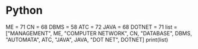 # Python
ME = 71
CN = 68
DBMS = 58
ATC = 72
JAVA = 68
DOTNET = 71 
list = ["MANAGEMENT", ME, "COMPUTER NETWORK", CN, "DATABASE", DBMS, "AUTOMATA", ATC, "JAVA", JAVA, "DOT NET", DOTNET]
print(list) 

